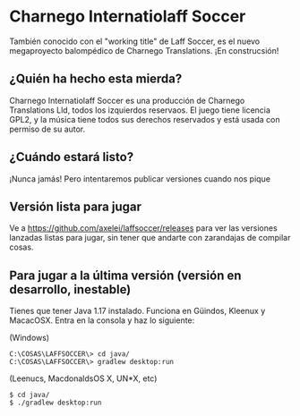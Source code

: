 # Charnego Internatiolaff Soccer
También conocido con el "working title" de Laff Soccer, es el nuevo megaproyecto balompédico de Charnego Translations. ¡En construcsión!

## ¿Quién ha hecho esta mierda?

Charnego Internatiolaff Soccer es una producción de Charnego Translations Lld, todos los izquierdos reservaos. El juego tiene licencia GPL2, y la música tiene todos sus derechos reservados y está usada con permiso de su autor.

## ¿Cuándo estará listo?

¡Nunca jamás! Pero intentaremos publicar versiones cuando nos pique

## Versión lista para jugar

Ve a https://github.com/axelei/laffsoccer/releases para ver las versiones lanzadas listas para jugar, sin tener que andarte con zarandajas de compilar cosas.

## Para jugar a la última versión (versión en desarrollo, inestable)

Tienes que tener Java 1.17 instalado. Funciona en Güindos, Kleenux y MacacOSX. Entra en la consola y haz lo siguiente:

(Windows)
```
C:\COSAS\LAFFSOCCER\> cd java/
C:\COSAS\LAFFSOCCER\> gradlew desktop:run
```

(Leenucs, MacdonaldsOS X, UN*X, etc)
```
$ cd java/
$ ./gradlew desktop:run
```
